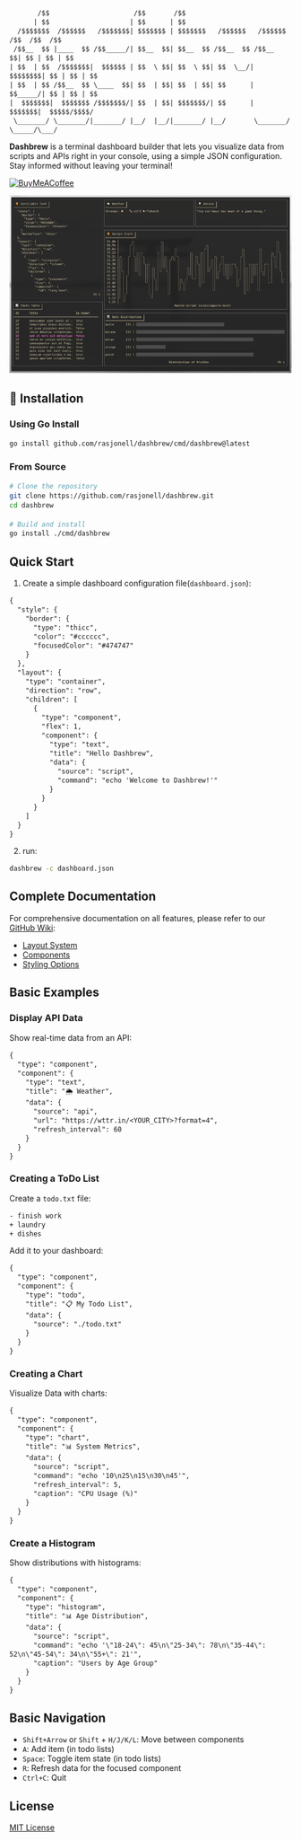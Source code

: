 ```
       /$$                     /$$       /$$                                        
      | $$                    | $$      | $$                                        
  /$$$$$$$  /$$$$$$   /$$$$$$$| $$$$$$$ | $$$$$$$   /$$$$$$   /$$$$$$  /$$  /$$  /$$
 /$$__  $$ |____  $$ /$$_____/| $$__  $$| $$__  $$ /$$__  $$ /$$__  $$| $$ | $$ | $$
| $$  | $$  /$$$$$$$|  $$$$$$ | $$  \ $$| $$  \ $$| $$  \__/| $$$$$$$$| $$ | $$ | $$
| $$  | $$ /$$__  $$ \____  $$| $$  | $$| $$  | $$| $$      | $$_____/| $$ | $$ | $$
|  $$$$$$$|  $$$$$$$ /$$$$$$$/| $$  | $$| $$$$$$$/| $$      |  $$$$$$$|  $$$$$/$$$$/
 \_______/ \_______/|_______/ |__/  |__/|_______/ |__/       \_______/ \_____/\___/ 
```

**Dashbrew** is a terminal dashboard builder that lets you visualize data from scripts and APIs right in your console, using a simple JSON configuration. Stay informed without leaving your terminal!

[![BuyMeACoffee](https://raw.githubusercontent.com/pachadotdev/buymeacoffee-badges/main/bmc-yellow.svg)](https://www.buymeacoffee.com/rasjonell)

![screenshot](./screen.gif)

## 🚀 Installation

### Using Go Install

```bash
go install github.com/rasjonell/dashbrew/cmd/dashbrew@latest
```

### From Source

```bash
# Clone the repository
git clone https://github.com/rasjonell/dashbrew.git
cd dashbrew

# Build and install
go install ./cmd/dashbrew
```

## Quick Start

1. Create a simple dashboard configuration file(`dashboard.json`):
```jsonc
{
  "style": {
    "border": {
      "type": "thicc",
      "color": "#cccccc",
      "focusedColor": "#474747"
    }
  },
  "layout": {
    "type": "container",
    "direction": "row",
    "children": [
      {
        "type": "component",
        "flex": 1,
        "component": {
          "type": "text",
          "title": "Hello Dashbrew",
          "data": {
            "source": "script",
            "command": "echo 'Welcome to Dashbrew!'"
          }
        }
      }
    ]
  }
}
```

2. run:

```bash
dashbrew -c dashboard.json
```

## Complete Documentation

For comprehensive documentation on all features, please refer to our [GitHub Wiki](https://github.com/rasjonell/dashbrew/wiki):

- [Layout System](https://github.com/rasjonell/dashbrew/wiki/https://github.com/rasjonell/dashbrew/wiki/Layout-System)
- [Components](https://github.com/rasjonell/dashbrew/wiki/Components)
- [Styling Options](https://github.com/rasjonell/dashbrew/wiki/Styling-Options)

## Basic Examples

### Display API Data

Show real-time data from an API:

```jsonc
{
  "type": "component",
  "component": {
    "type": "text",
    "title": "🌦️ Weather",
    "data": {
      "source": "api",
      "url": "https://wttr.in/<YOUR_CITY>?format=4",
      "refresh_interval": 60
    }
  }
}
```

### Creating a ToDo List

Create a `todo.txt` file:

```
- finish work
+ laundry
+ dishes
```

Add it to your dashboard:

```jsonc
{
  "type": "component",
  "component": {
    "type": "todo",
    "title": "📋 My Todo List",
    "data": {
      "source": "./todo.txt"
    }
  }
}
```

### Creating a Chart

Visualize Data with charts:

```jsonc
{
  "type": "component",
  "component": {
    "type": "chart",
    "title": "📊 System Metrics",
    "data": {
      "source": "script",
      "command": "echo '10\n25\n15\n30\n45'",
      "refresh_interval": 5,
      "caption": "CPU Usage (%)"
    }
  }
}
```

### Create a Histogram

Show distributions with histograms:

```jsonc
{
  "type": "component",
  "component": {
    "type": "histogram",
    "title": "📊 Age Distribution",
    "data": {
      "source": "script",
      "command": "echo '\"18-24\": 45\n\"25-34\": 78\n\"35-44\": 52\n\"45-54\": 34\n\"55+\": 21'",
      "caption": "Users by Age Group"
    }
  }
}
```

## Basic Navigation

- `Shift+Arrow` or `Shift` + `H/J/K/L`: Move between components
- `A`: Add item (in todo lists)
- `Space`: Toggle item state (in todo lists)
- `R`: Refresh data for the focused component
- `Ctrl+C`: Quit

## License

[MIT License](./LICENSE)
